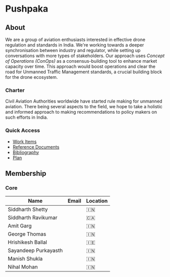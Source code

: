 # Pushpaka

## About

We are a group of aviation enthusiasts interested in effective drone regulation and standards in India. We're working towards a deeper synchronisation between industry and regulator, while setting up conversations with more types of stakeholders.  Our approach uses *Concept of Operations* *(ConOps)* as a consensus-building tool to enhance market capacity over time. This approach would boost operations and clear the road for Unmanned Traffic Management standards, a crucial building block for the drone ecosystem.

### Charter

Civil Aviation Authorities worldwide have started rule making for unmanned aviation. There being several aspects to the field, we hope to take a holistic and informed approach to making recommendations to policy makers on such efforts in India. 

### Quick Access
 - [Work Items](./work-items/) 
 - [Reference Documents](./ref/index.md)
 - [Bibliography](./bibliography)
 - [Plan](./work-items/#plan)

## Membership

### Core

| Name                 | Email                                                                                        | Location |
| -------------------- | ------------------------------------------------------------                                 | -------- |
| Siddharth Shetty     | [<i class="fa fa-envelope-o"></i>](mailto:siddharth.shetty@ispirt.in)                        | 🇮🇳     |
| Siddharth Ravikumar  | [<i class="fa fa-envelope-o"></i>](mailto:ravikumar.siddharth@gmail.com)                     | 🇨🇦     |
| Amit Garg            | [<i class="fa fa-envelope-o"></i>](mailto:studies.amit@gmail.com)                            | 🇮🇳     |
| George Thomas        | [<i class="fa fa-envelope-o"></i>](mailto:georj13@gmail.com)                                 | 🇮🇳     |
| Hrishikesh Ballal    | <a href="https://about.openskies.sh/#contact" target="_blank"><i class="fa fa-link"></i></a> | 🇮🇪     |
| Sayandeep Purkayasth | [<i class="fa fa-envelope-o"></i>](mailto:sayandeep@deepcyan.ai)                             | 🇮🇳     |
| Manish Shukla        | [<i class="fa fa-envelope-o"></i>](mailto:manish.shukla393@gmail.com)                        | 🇮🇳     |
| Nihal Mohan          | [<i class="fa fa-envelope-o"></i>](mailto:nihalm@skylarkdrones.com)                          | 🇮🇳     |
